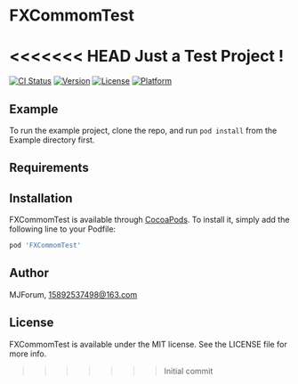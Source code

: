 # FXCommomTest
<<<<<<< HEAD
Just a Test Project !
=======

[![CI Status](https://img.shields.io/travis/MJForum/FXCommomTest.svg?style=flat)](https://travis-ci.org/MJForum/FXCommomTest)
[![Version](https://img.shields.io/cocoapods/v/FXCommomTest.svg?style=flat)](https://cocoapods.org/pods/FXCommomTest)
[![License](https://img.shields.io/cocoapods/l/FXCommomTest.svg?style=flat)](https://cocoapods.org/pods/FXCommomTest)
[![Platform](https://img.shields.io/cocoapods/p/FXCommomTest.svg?style=flat)](https://cocoapods.org/pods/FXCommomTest)

## Example

To run the example project, clone the repo, and run `pod install` from the Example directory first.

## Requirements

## Installation

FXCommomTest is available through [CocoaPods](https://cocoapods.org). To install
it, simply add the following line to your Podfile:

```ruby
pod 'FXCommomTest'
```

## Author

MJForum, 15892537498@163.com

## License

FXCommomTest is available under the MIT license. See the LICENSE file for more info.
>>>>>>> Initial commit
